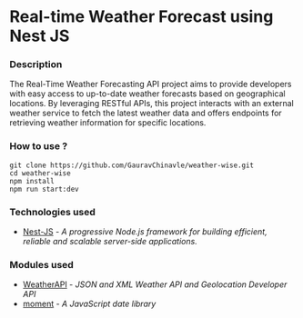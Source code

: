 # Real-time Weather Forecast using Nest JS

### Description
The Real-Time Weather Forecasting API project aims to provide developers with easy access to up-to-date weather forecasts based on geographical locations. By leveraging RESTful APIs, this project interacts with an external weather service to fetch the latest weather data and offers endpoints for retrieving weather information for specific locations.

### How to use ?
  ```
  git clone https://github.com/GauravChinavle/weather-wise.git
  cd weather-wise
  npm install
  npm run start:dev
  ```

### Technologies used
- [Nest-JS](https://nestjs.com/) - _A progressive Node.js framework for building efficient, reliable and scalable server-side applications._

### Modules used
- [WeatherAPI](https://www.weatherapi.com/) - _JSON and XML Weather API and Geolocation Developer API_
- [moment](https://www.npmjs.com/package/moment) -  _A JavaScript date library_